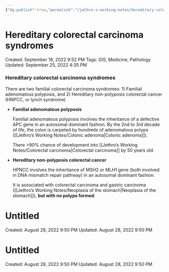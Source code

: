 ```yaml
---
{"dg-publish":true,"permalink":"/jethro-s-working-notes/hereditary-colorectal-carcinoma-syndromes/","dgPassFrontmatter":true}
---
```



# Hereditary colorectal carcinoma syndromes

Created: September 18, 2022 9:52 PM
Tags: GIS, Medicine, Pathology
Updated: September 25, 2022 4:35 PM

### Hereditary colorectal carcinoma syndromes

There are two familial colorectal carcinoma syndromes: 1) Familial adenomatous polyposis, and 2) Hereditary non-polyposis colorectal cancer (HNPCC, or lynch syndrome)

- **Familial adenomatous polyposis**
    
    Familial adenomatous polyposis involves the inheritance of a defective APC gene in an autosomal dominant fashion. By the 2nd to 3rd decade of life, the colon is carpeted by hundreds of adenomatous polyps ([[Jethro’s Working Notes/Colonic adenoma\|Colonic adenoma]]).
    
    There >90% chance of development into [[Jethro’s Working Notes/Colorectal carcinoma\|Colorectal carcinoma]] by 50 years old.
    
- **Hereditary non-polyposis colorectal cancer**
    
    HPNCC involves the inheritance of MSH2 or MLH1 gene (both involved in DNA mismatch repair pathway) in an autosomal dominant fashion.
    
    It is associated with colorectal carcinoma and gastric carcinoma ([[Jethro’s Working Notes/Neoplasia of the stomach\|Neoplasia of the stomach]]), **but with no polyps formed**.
    


<div class="transclusion internal-embed is-loaded"><div class="markdown-embed">





# Untitled

Created: August 28, 2022 9:50 PM
Updated: August 28, 2022 9:50 PM

</div></div>



<div class="transclusion internal-embed is-loaded"><div class="markdown-embed">





# Untitled

Created: August 28, 2022 9:50 PM
Updated: August 28, 2022 9:50 PM

</div></div>
